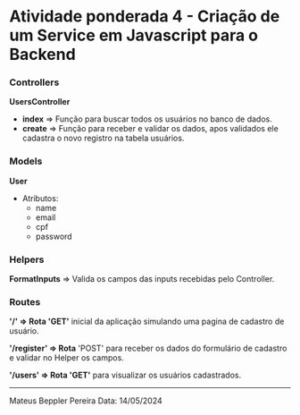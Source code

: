 # Atividade ponderada 4 - Criação de um Service em Javascript para o Backend

### Controllers
**UsersController**
- **index** => Função para buscar todos os usuários no banco de dados.
- **create** => Função para receber e validar os dados, apos validados ele cadastra o novo registro na tabela usuários.

### Models
**User**
- Atributos:
  - name
  - email
  - cpf
  - password

### Helpers
**FormatInputs** => Valida os campos das inputs recebidas pelo Controller.

### Routes
**'/' => Rota 'GET'** inicial da aplicação simulando uma pagina de cadastro de usuário.

**'/register' => Rota** 'POST' para receber os dados do formulário de cadastro e validar no Helper os campos.

**'/users' => Rota 'GET'** para visualizar os usuários cadastrados.

___________________________________________________________

Mateus Beppler Pereira
Data: 14/05/2024
